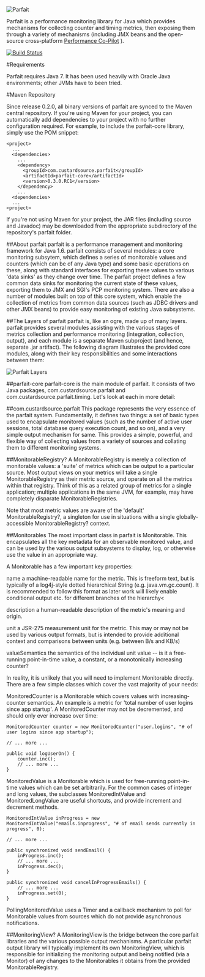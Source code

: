 ![Parfait](https://raw.githubusercontent.com/performancecopilot/parfait/master/site/images/logo.jpg "Parfait Performance Monitoring")

Parfait is a performance monitoring library for Java which provides mechanisms for collecting counter and timing metrics, then exposing them through a variety of mechanisms (including JMX beans and the open-source cross-platform [Performance Co-Pilot](http://pcp.io) ).

[![Build Status](https://travis-ci.org/performancecopilot/parfait.svg?branch=master)](https://travis-ci.org/performancecopilot/parfait)

#Requirements

Parfait requires Java 7.  It has been used heavily with Oracle Java environments; other JVMs have to been tried.

#Maven Repository

Since release 0.2.0, all binary versions of parfait are synced to the Maven central repository. If you're using Maven for your project, you can automatically add dependencies to your project with no further configuration required. For example, to include the parfait-core library, simply use the POM snippet:

    <project>
      ...
      <dependencies>
        ...
        <dependency>
          <groupId>com.custardsource.parfait</groupId>
          <artifactId>parfait-core</artifactId>
          <version>0.3.0.RC1</version>
        </dependency>
        ...
      <dependencies>
      ...
    <project>
If you're not using Maven for your project, the JAR files (including source and Javadoc) may be downloaded from the appropriate subdirectory of the repository's parfait folder.

##About parfait
parfait is a performance management and monitoring framework for Java 1.6. parfait consists of several modules: a core monitoring subsytem, which defines a series of monitorable values and counters (which can be of any Java type) and some basic operations on these, along with standard interfaces for exporting these values to various 'data sinks' as they change over time. The parfait project defines a few common data sinks for monitoring the current state of these values, exporting them to JMX and SGI's PCP monitoring system. There are also a number of modules built on top of this core system, which enable the collection of metrics from common data sources (such as JDBC drivers and other JMX beans) to provide easy monitoring of existing Java subsystems.

##The Layers of parfait
parfait is, like an ogre, made up of many layers. parfait provides several modules assisting with the various stages of metrics collection and performance monitoring (integration, collection, output), and each module is a separate Maven subproject (and hence, separate .jar artifact). The following diagram illustrates the provided core modules, along with their key responsibilities and some interactions between them:

![Parfait Layers](https://raw.githubusercontent.com/performancecopilot/parfait/master/site/images/parfait-layers.png "Parfait Layers")

##parfait-core
parfait-core is the main module of parfait. It consists of two Java packages, com.custardsource.parfait and com.custardsource.parfait.timing. Let's look at each in more detail:

##com.custardsource.parfait
This package represents the very essence of the parfait system. Fundamentally, it defines two things: a set of basic types used to encapsulate monitored values (such as the number of active user sessions, total database query execution count, and so on), and a very simple output mechanism for same. This provides a simple, powerful, and flexible way of collecting values from a variety of sources and collating them to different monitoring systems.

##MonitorableRegistry?
A MonitorableRegistry is merely a collection of monitorable values: a 'suite' of metrics which can be output to a particular source. Most output views on your metrics will take a single MonitorableRegistry as their metric source, and operate on all the metrics within that registry. Think of this as a related group of metrics for a single application; multiple applications in the same JVM, for example, may have completely disparate MonitorableRegistries.

Note that most metric values are aware of the 'default' MonitorableRegistry?, a singleton for use in situations with a single globally-accessible MonitorableRegistry? context.

##Monitorables
The most important class in parfait is Monitorable<T>. This encapsulates all the key metadata for an observable monitored value, and can be used by the various output subsystems to display, log, or otherwise use the value in an appropriate way.

A Monitorable has a few important key properties:

name a machine-readable name for the metric. This is freeform text, but is typically of a log4j-style dotted hierarchical String (e.g. java.vm.gc.count). It is recommended to follow this format as later work will likely enable conditional output etc. for different branches of the hierarchy<

description a human-readable description of the metric's meaning and origin.

unit a JSR-275 measurement unit for the metric. This may or may not be used by various output formats, but is intended to provide additional context and comparisons between units (e.g. between B/s and KB/s)

valueSemantics the semantics of the individual unit value -- is it a free-running point-in-time value, a constant, or a monotonically increasing counter?

In reality, it is unlikely that you will need to implement Monitorable directly. There are a few simple classes which cover the vast majority of your needs:

MonitoredCounter is a Monitorable<Long> which covers values with increasing-counter semantics. An example is a metric for 'total number of user logins since app startup'. A MonitoredCounter may not be decremented, and should only ever increase over time:

    MonitoredCounter counter = new MonitoredCounter("user.logins", "# of user logins since app startup");

    // ... more ...

    public void logUserOn() {
        counter.inc();
        // ... more ...
    }
MonitoredValue<T> is a Monitorable<T> which is used for free-running point-in-time values which can be set arbitrarily. For the common cases of integer and long values, the subclasses MonitoredIntValue and MonitoredLongValue are useful shortcuts, and provide increment and decrement methods.

    MonitoredIntValue inProgress = new MonitoredIntValue("emails.inprogress", "# of email sends currently in progress", 0);

    // ... more ...

    public synchronized void sendEmail() {
        inProgress.inc();
        // ... more ...
        inProgress.dec();
    }

    public synchronized void cancelInProgressEmails() {
        // ... more ...
        inProgress.set(0);
    }
PollingMonitoredValue<T> uses a Timer and a callback mechanism to poll for Monitorable values from sources which do not provide asynchronous notifications.

##MonitoringView?
A MonitoringView is the bridge between the core parfait libraries and the various possible output mechanisms. A particular parfait output library will typically implement its own MonitoringView, which is responsible for initializing the monitoring output and being notified (via a Monitor) of any changes to the Monitorables it obtains from the provided MonitorableRegistry.